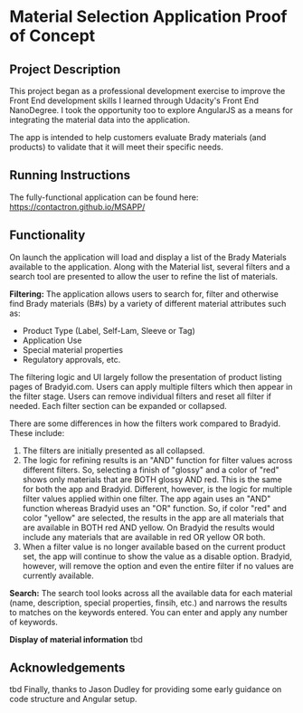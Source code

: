 # Material Selection Application Proof of Concept

## Project Description

This project began as a professional development exercise to improve the Front End development skills I learned through Udacity's Front End NanoDegree. I took the opportunity too to explore AngularJS as a means for integrating the material data into the application. 

The app is intended to help customers evaluate Brady materials (and products) to validate that it will meet their specific needs. 

## Running Instructions

The fully-functional application can be found here:
https://contactron.github.io/MSAPP/

## Functionality

On launch the application will load and display a list of the Brady Materials available to the application. Along with the Material list, several filters and a search tool are presented to allow the user to refine the list of materials.

**Filtering:**
The application allows users to search for, filter and otherwise find Brady materials (B#s) by a variety of different material attributes such as:
- Product Type (Label, Self-Lam, Sleeve or Tag)
- Application Use
- Special material properties
- Regulatory approvals, 
etc. 

The filtering logic and UI largely follow the presentation of product listing pages of Bradyid.com. Users can apply multiple filters which then appear in the filter stage. Users can remove individual filters and reset all filter if needed. Each filter section can be expanded or collapsed. 

There are some differences in how the filters work compared to Bradyid. These include:
1. The filters are initially presented as all collapsed.
2. The logic for refining results is an "AND" function for filter values across different filters. So, selecting a finish of "glossy" and a color of "red" shows only materials that are BOTH glossy AND red. This is the same for both the app and Bradyid. Different, however, is the logic for multiple filter values applied within one filter. The app again uses an "AND" function whereas Bradyid uses an "OR" function. So, if color "red" and color "yellow" are selected, the results in the app are all materials that are available in BOTH red AND yellow. On Bradyid the results would include any materials that are available in red OR yellow OR both. 
3. When a filter value is no longer available based on the current product set, the app will continue to show the value as a disable option. Bradyid, however, will remove the option and even the entire filter if no values are currently available. 

**Search:**
The search tool looks across all the available data for each material (name, description, special properties, finsih, etc.) and narrows the results to matches on the keywords entered. You can enter and apply any number of keywords.

**Display of material information**
tbd

## Acknowledgements
tbd
Finally, thanks to Jason Dudley for providing some early guidance on code structure and Angular setup. 

